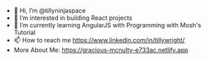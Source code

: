 - 👋 Hi, I’m @tillyninjaspace
- 👀 I’m interested in building React projects
- 🌱 I’m currently learning AngularJS with Programming with Mosh's Tutorial
- 📫 How to reach me https://www.linkedin.com/in/tillywright/
- More About Me: https://gracious-mcnulty-e733ac.netlify.app

<!---
tillyninjaspace/tillyninjaspace is a ✨ special ✨ repository because its `README.md` (this file) appears on your GitHub profile.
You can click the Preview link to take a look at your changes.
--->
